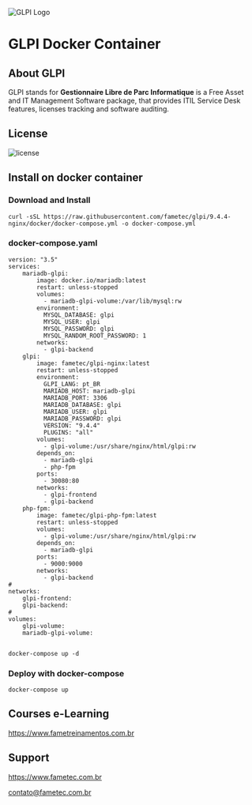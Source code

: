 ![GLPI Logo](https://raw.githubusercontent.com/glpi-project/glpi/master/pics/logos/logo-GLPI-250-black.png)

# GLPI Docker Container


## About GLPI

GLPI stands for **Gestionnaire Libre de Parc Informatique** is a Free Asset and IT Management Software package, that provides ITIL Service Desk features, licenses tracking and software auditing.


## License

![license](https://img.shields.io/github/license/glpi-project/glpi.svg)


## Install on docker container 

### Download and Install


    curl -sSL https://raw.githubusercontent.com/fametec/glpi/9.4.4-nginx/docker/docker-compose.yml -o docker-compose.yml


### docker-compose.yaml

    version: "3.5"
    services:
        mariadb-glpi: 
            image: docker.io/mariadb:latest
            restart: unless-stopped
            volumes:
              - mariadb-glpi-volume:/var/lib/mysql:rw
            environment: 
              MYSQL_DATABASE: glpi
              MYSQL_USER: glpi 
              MYSQL_PASSWORD: glpi 
              MYSQL_RANDOM_ROOT_PASSWORD: 1 
            networks: 
              - glpi-backend
        glpi: 
            image: fametec/glpi-nginx:latest
            restart: unless-stopped
            environment: 
              GLPI_LANG: pt_BR
              MARIADB_HOST: mariadb-glpi
              MARIADB_PORT: 3306
              MARIADB_DATABASE: glpi
              MARIADB_USER: glpi
              MARIADB_PASSWORD: glpi
              VERSION: "9.4.4"
              PLUGINS: "all"
            volumes:
              - glpi-volume:/usr/share/nginx/html/glpi:rw
            depends_on: 
              - mariadb-glpi
              - php-fpm
            ports: 
              - 30080:80
            networks: 
              - glpi-frontend
              - glpi-backend
        php-fpm: 
            image: fametec/glpi-php-fpm:latest
            restart: unless-stopped
            volumes:
              - glpi-volume:/usr/share/nginx/html/glpi:rw
            depends_on:
              - mariadb-glpi
            ports:
              - 9000:9000
            networks:
              - glpi-backend
    #
    networks: 
        glpi-frontend: 
        glpi-backend:
    #
    volumes:
        glpi-volume:
        mariadb-glpi-volume:


    docker-compose up -d



### Deploy with docker-compose


    docker-compose up



## Courses e-Learning

https://www.fametreinamentos.com.br


## Support

https://www.fametec.com.br
    
contato@fametec.com.br

